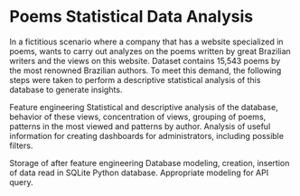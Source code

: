 # Poems Statistical Data Analysis

In a fictitious scenario where a company that has a website specialized in poems, wants to carry out analyzes on the poems written by great Brazilian writers and the views on this website. Dataset contains 15,543 poems by the most renowned Brazilian authors. To meet this demand, the following steps were taken to perform a descriptive statistical analysis of this database to generate insights.

Feature engineering
Statistical and descriptive analysis of the database, behavior of these views, concentration of views, grouping of poems, patterns in the most viewed and patterns by author. Analysis of useful information for creating dashboards for administrators, including possible filters.

Storage of after feature engineering
Database modeling, creation, insertion of data read in SQLite Python database. Appropriate modeling for API query.
